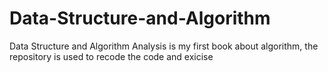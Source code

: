 # Data-Structure-and-Algorithm
Data Structure and Algorithm Analysis is my first book about algorithm, the repository is used to recode the code and exicise
